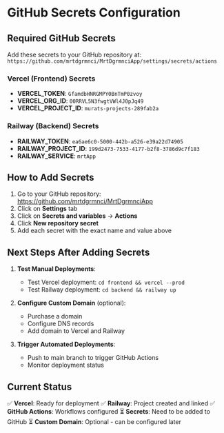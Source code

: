 # GitHub Secrets Configuration

## Required GitHub Secrets

Add these secrets to your GitHub repository at: `https://github.com/mrtdgrmnci/MrtDgrmnciApp/settings/secrets/actions`

### Vercel (Frontend) Secrets
- **VERCEL_TOKEN**: `GfamdbHNRGMPY0BnTmP0zvoy`
- **VERCEL_ORG_ID**: `00RRVL5N3fwgtVWl4J0pJq49`
- **VERCEL_PROJECT_ID**: `murats-projects-289fab2a`

### Railway (Backend) Secrets
- **RAILWAY_TOKEN**: `ea6ae6c0-5000-442b-a526-e39a22d74905`
- **RAILWAY_PROJECT_ID**: `199d2473-7533-4177-b2f8-3786d9c7f183`
- **RAILWAY_SERVICE**: `mrtApp`

## How to Add Secrets

1. Go to your GitHub repository: https://github.com/mrtdgrmnci/MrtDgrmnciApp
2. Click on **Settings** tab
3. Click on **Secrets and variables** → **Actions**
4. Click **New repository secret**
5. Add each secret with the exact name and value above

## Next Steps After Adding Secrets

1. **Test Manual Deployments**:
   - Test Vercel deployment: `cd frontend && vercel --prod`
   - Test Railway deployment: `cd backend && railway up`

2. **Configure Custom Domain** (optional):
   - Purchase a domain
   - Configure DNS records
   - Add domain to Vercel and Railway

3. **Trigger Automated Deployments**:
   - Push to main branch to trigger GitHub Actions
   - Monitor deployment status

## Current Status

✅ **Vercel**: Ready for deployment
✅ **Railway**: Project created and linked
✅ **GitHub Actions**: Workflows configured
⏳ **Secrets**: Need to be added to GitHub
⏳ **Custom Domain**: Optional - can be configured later 